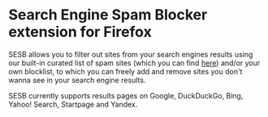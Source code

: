 # Search Engine Spam Blocker extension for Firefox

SESB allows you to filter out sites from your search engines results using our built-in curated list of spam sites (which you can find [here](https://github.com/no-cmyk/Search-Engine-Spam-Blocklist)) and/or your own blocklist, to which you can freely add and remove sites you don't wanna see in your search engine results.

SESB currently supports results pages on Google, DuckDuckGo, Bing, Yahoo! Search, Startpage and Yandex.